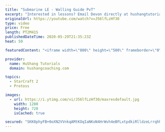 ```yaml
---
title: "Submarine LE - Walling Guide PvT"
excerpt: "Interested in lessons? Email Devon directly at hushangtutorials@outlook.com ------------------------------------------------------------------------------------------------------- Want to support HuShang Tutorials directly? Patreon is a website where you can contribute a monthly donation that will help"
originalUrl: https://youtube.com/watch?v=J56lfLzHf30
type: video
price: Free
length: PT2M41S
publishedDateTime: 2020-05-29T21:35:23Z
heat: 50

featuredContent: "<iframe width=\"800\" height=\"500\" frameborder=\"0\" src=\"https://www.youtube.com/embed/J56lfLzHf30\" allow=\"accelerometer; autoplay; encrypted-media; gyroscope; picture-in-picture\" allowfullscreen></iframe>"

provider:
  name: HuShang Tutorials
  domain: hushangcoaching.com

topics:
  - StarCraft 2
  - Protoss

images:
  - url: https://i.ytimg.com/vi/J56lfLzHf30/maxresdefault.jpg
    width: 1280
    height: 720
    isCached: true

secured: "SKK0phyFB+0oXN2VVnkqAMtKOqIaNKoN4HrWvh4eBFLxtpdkiRlldzeLrrqhhAcs4dSM3MMRrrejPn/iYF3aoPoC+CTAF5MuwLwiREnSYJcXetW2Iku8AUrW/2gASfITi4ZS6dxoQ3Q3X9o7ua/9+eYxzGv97USi0guBXVaIyd3Dp9FqyRKTu0MvPoFlDPgrDyVhpwOa3+wTL9O2rH2/qMs4112KX4eqmjE15lr0dwYubcfnQPGh0mUkctVyMHKTmTstiUKVUNTx0imjhCU1ibXyOftY5G3zeAa02pt9AqFeSl7u0sGYdLzOfy/HyyzmjIXm8cgBeEhpQ1/hHqEFm9mArWwGHdyxtFbxFGLlCCpCT8UiX1XZfxyPLncSsKUAlFp1gL2GJMkEk5aeZW6iuOl7s2JCh7Y7vKVyQRENgq8=;nM4JHGUM1V2WObjXGHbeSA=="
---
```


